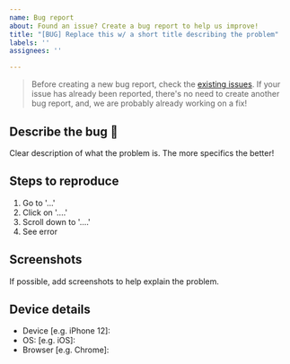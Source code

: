 ```yaml
---
name: Bug report
about: Found an issue? Create a bug report to help us improve!
title: "[BUG] Replace this w/ a short title describing the problem"
labels: ''
assignees: ''

---
```


> Before creating a new bug report, check the [existing issues](https://github.com/jawnyawns/hangers/issues). If your issue has already been reported, there's no need to create another bug report, and, we are probably already working on a fix!

## Describe the bug 🐛

Clear description of what the problem is. The more specifics the better!

## Steps to reproduce

1. Go to '...'
2. Click on '....'
3. Scroll down to '....'
4. See error

## Screenshots

If possible, add screenshots to help explain the problem.

## Device details

- Device [e.g. iPhone 12]: 
- OS: [e.g. iOS]:
- Browser [e.g. Chrome]:
